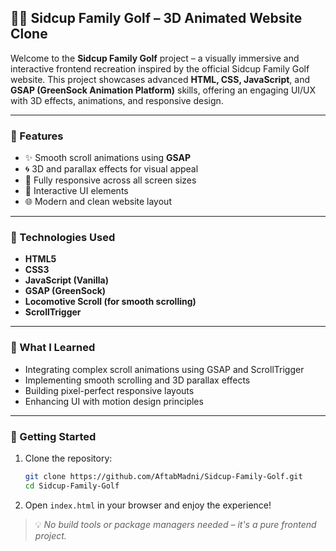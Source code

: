 ## 🏌️‍♂️ Sidcup Family Golf – 3D Animated Website Clone

Welcome to the **Sidcup Family Golf** project – a visually immersive and interactive frontend recreation inspired by the official Sidcup Family Golf website. This project showcases advanced **HTML, CSS, JavaScript**, and **GSAP (GreenSock Animation Platform)** skills, offering an engaging UI/UX with 3D effects, animations, and responsive design.

---

### 🌟 Features

- ✨ Smooth scroll animations using **GSAP**
- 🌀 3D and parallax effects for visual appeal
- 📱 Fully responsive across all screen sizes
- 🎯 Interactive UI elements
- 🌐 Modern and clean website layout

---

### 🚀 Technologies Used

- **HTML5**
- **CSS3**
- **JavaScript (Vanilla)**
- **GSAP (GreenSock)**
- **Locomotive Scroll (for smooth scrolling)**
- **ScrollTrigger**
---

### 🧠 What I Learned

- Integrating complex scroll animations using GSAP and ScrollTrigger
- Implementing smooth scrolling and 3D parallax effects
- Building pixel-perfect responsive layouts
- Enhancing UI with motion design principles

---

### 📂 Getting Started

1. Clone the repository:
   ```bash
   git clone https://github.com/AftabMadni/Sidcup-Family-Golf.git
   cd Sidcup-Family-Golf
   ```
2. Open `index.html` in your browser and enjoy the experience!

> 💡 *No build tools or package managers needed – it's a pure frontend project.*



